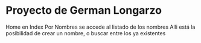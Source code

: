 # Proyecto de German Longarzo

Home en Index
Por Nombres se accede al listado de los nombres
Alli está la posibilidad de crear un nombre, o buscar entre los ya existentes

